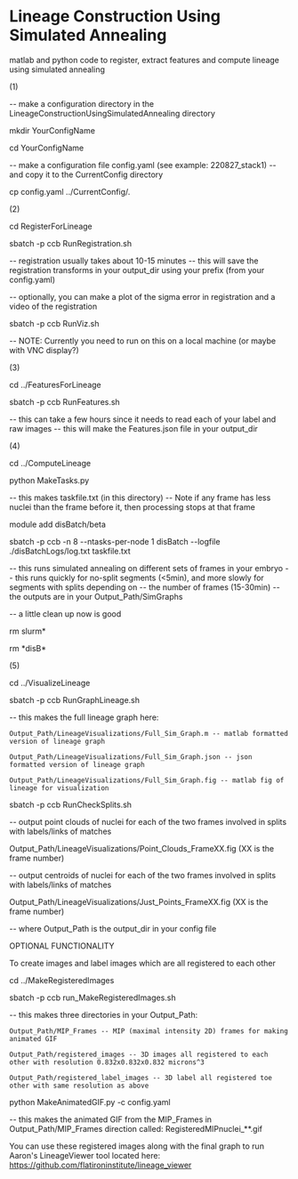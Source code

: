 # Lineage Construction Using Simulated Annealing
matlab and python code to register, extract features and compute lineage using simulated annealing


(1)

-- make a configuration directory in the LineageConstructionUsingSimulatedAnnealing directory

mkdir YourConfigName

cd YourConfigName

-- make a configuration file config.yaml (see example: 220827_stack1)
-- and copy it to the CurrentConfig directory

cp config.yaml ../CurrentConfig/.


(2)

cd RegisterForLineage

sbatch -p ccb RunRegistration.sh

-- registration usually takes about 10-15 minutes
-- this will save the registration transforms in your output_dir using your prefix (from your config.yaml)

-- optionally, you can make a plot of the sigma error in registration and a video of the registration

sbatch -p ccb RunViz.sh

-- NOTE: Currently you need to run on this on a local machine (or maybe with VNC display?)


(3)

cd ../FeaturesForLineage

sbatch -p ccb RunFeatures.sh

-- this can take a few hours since it needs to read each of your label and raw images
-- this will make the Features.json file in your output_dir

(4)

cd ../ComputeLineage

python MakeTasks.py

-- this makes taskfile.txt (in this directory)
-- Note if any frame has less nuclei than the frame before it, then processing stops at that frame

module add disBatch/beta

sbatch -p ccb -n 8 --ntasks-per-node 1 disBatch --logfile ./disBatchLogs/log.txt taskfile.txt

-- this runs simulated annealing on different sets of frames in your embryo
-- this runs quickly for no-split segments (<5min), and more slowly for segments with splits depending on
-- the number of frames (15-30min)
-- the outputs are in your Output_Path/SimGraphs

-- a little clean up now is good

rm slurm\*

rm \*disB\*

(5)

cd ../VisualizeLineage

sbatch -p ccb RunGraphLineage.sh

-- this makes the full lineage graph here:

    Output_Path/LineageVisualizations/Full_Sim_Graph.m -- matlab formatted version of lineage graph
    
    Output_Path/LineageVisualizations/Full_Sim_Graph.json -- json formatted version of lineage graph
    
    Output_Path/LineageVisualizations/Full_Sim_Graph.fig -- matlab fig of lineage for visualization


sbatch -p ccb RunCheckSplits.sh

-- output point clouds of nuclei for each of the two frames involved in splits with labels/links of matches

Output_Path/LineageVisualizations/Point_Clouds_FrameXX.fig (XX is the frame number)

-- output centroids of nuclei for each of the two frames involved in splits with labels/links of matches

Output_Path/LineageVisualizations/Just_Points_FrameXX.fig (XX is the frame number)

-- where Output_Path is the output_dir in your config file


OPTIONAL FUNCTIONALITY

To create images and label images which are all registered to each other

cd ../MakeRegisteredImages

sbatch -p ccb run_MakeRegisteredImages.sh

-- this makes three directories in your Output_Path:

    Output_Path/MIP_Frames -- MIP (maximal intensity 2D) frames for making animated GIF

    Output_Path/registered_images -- 3D images all registered to each other with resolution 0.832x0.832x0.832 microns^3

    Output_Path/registered_label_images -- 3D label all registered toe other with same resolution as above
   
python MakeAnimatedGIF.py -c config.yaml

-- this makes the animated GIF from the MIP_Frames in Output_Path/MIP_Frames direction called: RegisteredMIPnuclei_**.gif

You can use these registered images along with the final graph to run Aaron's LineageViewer tool located here: https://github.com/flatironinstitute/lineage_viewer

